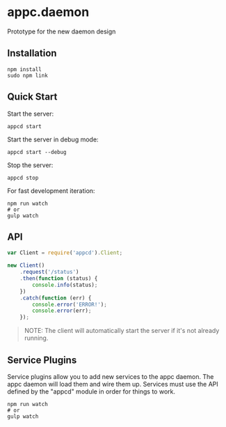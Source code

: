 # appc.daemon

Prototype for the new daemon design

## Installation

```
npm install
sudo npm link
```

## Quick Start

Start the server:

```
appcd start
```

Start the server in debug mode:

```
appcd start --debug
```

Stop the server:

```
appcd stop
```

For fast development iteration:

```
npm run watch
# or
gulp watch
```

## API

```javascript
var Client = require('appcd').Client;

new Client()
	.request('/status')
	.then(function (status) {
		console.info(status);
	})
	.catch(function (err) {
		console.error('ERROR!');
		console.error(err);
	});
```

> NOTE: The client will automatically start the server if it's not already running.

## Service Plugins

Service plugins allow you to add new services to the appc daemon. The appc
daemon will load them and wire them up. Services must use the API defined by
the "appcd" module in order for things to work.

```
npm run watch
# or
gulp watch
```
